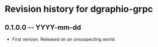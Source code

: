 # Revision history for dgraphio-grpc

## 0.1.0.0 -- YYYY-mm-dd

* First version. Released on an unsuspecting world.
